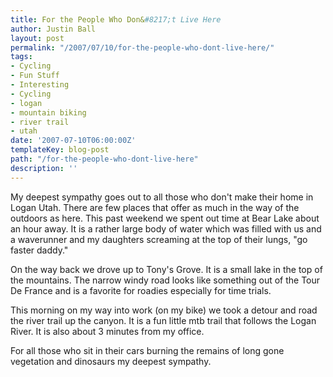 ```yaml
---
title: For the People Who Don&#8217;t Live Here
author: Justin Ball
layout: post
permalink: "/2007/07/10/for-the-people-who-dont-live-here/"
tags:
- Cycling
- Fun Stuff
- Interesting
- Cycling
- logan
- mountain biking
- river trail
- utah
date: '2007-07-10T06:00:00Z'
templateKey: blog-post
path: "/for-the-people-who-dont-live-here"
description: ''
---
```


My deepest sympathy goes out to all those who don't make their home in Logan Utah. There are few places that offer as much in the way of the outdoors as here. This past weekend we spent out time at Bear Lake about an hour away. It is a rather large body of water which was filled with us and a waverunner and my daughters screaming at the top of their lungs, "go faster daddy."

On the way back we drove up to Tony's Grove. It is a small lake in the top of the mountains. The narrow windy road looks like something out of the Tour De France and is a favorite for roadies especially for time trials.

This morning on my way into work (on my bike) we took a detour and road the river trail up the canyon. It is a fun little mtb trail that follows the Logan River. It is also about 3 minutes from my office.

For all those who sit in their cars burning the remains of long gone vegetation and dinosaurs my deepest sympathy.
